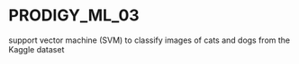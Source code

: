 # PRODIGY_ML_03
support vector machine (SVM) to classify images of cats and dogs from the Kaggle dataset
